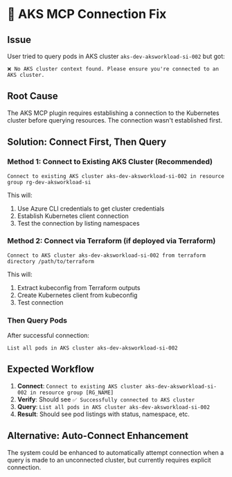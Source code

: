 # 🔧 AKS MCP Connection Fix

## Issue
User tried to query pods in AKS cluster `aks-dev-aksworkload-si-002` but got:
```
❌ No AKS cluster context found. Please ensure you're connected to an AKS cluster.
```

## Root Cause
The AKS MCP plugin requires establishing a connection to the Kubernetes cluster before querying resources. The connection wasn't established first.

## Solution: Connect First, Then Query

### Method 1: Connect to Existing AKS Cluster (Recommended)
```
Connect to existing AKS cluster aks-dev-aksworkload-si-002 in resource group rg-dev-aksworkload-si
```

This will:
1. Use Azure CLI credentials to get cluster credentials
2. Establish Kubernetes client connection
3. Test the connection by listing namespaces

### Method 2: Connect via Terraform (if deployed via Terraform)
```
Connect to AKS cluster aks-dev-aksworkload-si-002 from terraform directory /path/to/terraform
```

This will:
1. Extract kubeconfig from Terraform outputs
2. Create Kubernetes client from kubeconfig
3. Test connection

### Then Query Pods
After successful connection:
```
List all pods in AKS cluster aks-dev-aksworkload-si-002
```

## Expected Workflow
1. **Connect**: `Connect to existing AKS cluster aks-dev-aksworkload-si-002 in resource group [RG_NAME]`
2. **Verify**: Should see `✅ Successfully connected to AKS cluster`
3. **Query**: `List all pods in AKS cluster aks-dev-aksworkload-si-002`
4. **Result**: Should see pod listings with status, namespace, etc.

## Alternative: Auto-Connect Enhancement
The system could be enhanced to automatically attempt connection when a query is made to an unconnected cluster, but currently requires explicit connection.
